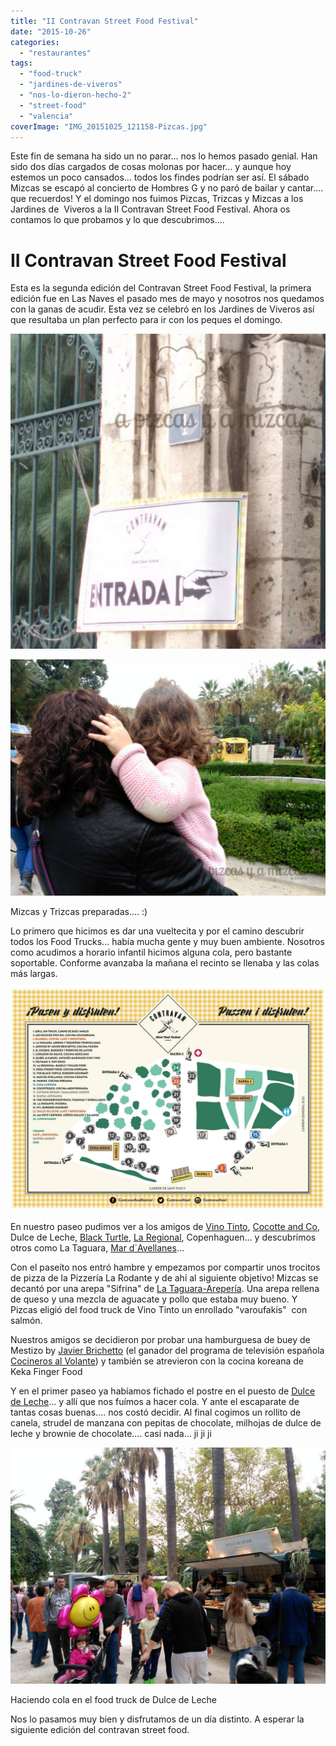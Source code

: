 ```yaml
---
title: "II Contravan Street Food Festival"
date: "2015-10-26"
categories:
  - "restaurantes"
tags:
  - "food-truck"
  - "jardines-de-viveros"
  - "nos-lo-dieron-hecho-2"
  - "street-food"
  - "valencia"
coverImage: "IMG_20151025_121158-Pizcas.jpg"
---
```


Este fin de semana ha sido un no parar... nos lo hemos pasado genial. Han sido dos días cargados de cosas molonas por hacer... y aunque hoy estemos un poco cansados... todos los findes podrían ser así. El sábado Mizcas se escapó al concierto de Hombres G y no paró de bailar y cantar.... que recuerdos! Y el domingo nos fuimos Pizcas, Trizcas y Mizcas a los Jardines de  Viveros a la II Contravan Street Food Festival. Ahora os contamos lo que probamos y lo que descubrimos....

# II Contravan Street Food Festival

Esta es la segunda edición del Contravan Street Food Festival, la primera edición fue en Las Naves el pasado mes de mayo y nosotros nos quedamos con la ganas de acudir. Esta vez se celebró en los Jardines de Viveros así que resultaba un plan perfecto para ir con los peques el domingo.

![](images/IMG_20151025_114128-Pizcas.jpg)

![](images/IMG_20151025_121202-Pizcas.jpg)

Mizcas y Trizcas preparadas.... :)

Lo primero que hicimos es dar una vueltecita y por el camino descubrir todos los Food Trucks... había mucha gente y muy buen ambiente. Nosotros como acudimos a horario infantil hicimos alguna cola, pero bastante soportable. Conforme avanzaba la mañana el recinto se llenaba y las colas más largas.

![](images/10505003_1002166376470865_3306965852470362771_o.jpg)

En nuestro paseo pudimos ver a los amigos de [Vino Tinto](/agradable-sopresa-en-el-restaurante-vinotinto-valencia/), [Cocotte and Co](/restaurante-cocotte-co-en-valencia/), Dulce de Leche, [Black Turtle](http://theblackturtle.es/), [La Regional](/retro-party-street-food-ruzafa/), Copenhaguen... y descubrimos otros como La Taguara, [Mar d´Avellanes](http://mardeavellanas.com/)...

Con el paseíto nos entró hambre y empezamos por compartir unos trocitos de pizza de la Pizzería La Rodante y de ahí al siguiente objetivo! Mizcas se decantó por una arepa "Sifrina" de [La Taguara-Arepería](http://www.lataguara.es/index2.html). Una arepa rellena de queso y una mezcla de aguacate y pollo que estaba muy bueno. Y Pizcas eligió del food truck de Vino Tinto un enrollado "varoufakis"  con salmón.

Nuestros amigos se decidieron por probar una hamburguesa de buey de Mestizo by [Javier Brichetto](http://www.jbrichetto.com/) (el ganador del programa de televisión española [Cocineros al Volante](http://www.rtve.es/television/cocineros-al-volante/)) y también se atrevieron con la cocina koreana de Keka Finger Food

Y en el primer paseo ya habíamos fichado el postre en el puesto de [Dulce de Leche](/el-brunch-de-dulce-de-leche-en-ruzafa/)... y allí que nos fuímos a hacer cola. Y ante el escaparate de tantas cosas buenas.... nos costó decidir. Al final cogimos un rollito de canela, strudel de manzana con pepitas de chocolate, milhojas de dulce de leche y brownie de chocolate.... casi nada... ji ji ji

![](images/IMG_20151025_121544-Pizcas.jpg)

Haciendo cola en el food truck de Dulce de Leche

Nos lo pasamos muy bien y disfrutamos de un día distinto. A esperar la siguiente edición del contravan street food.
